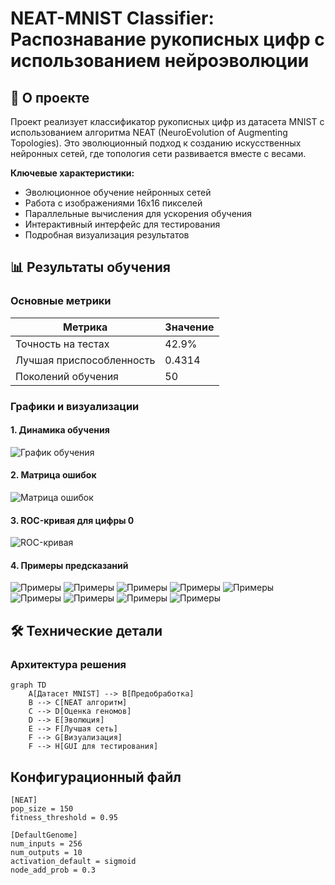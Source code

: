 # NEAT-MNIST Classifier: Распознавание рукописных цифр с использованием нейроэволюции

## 📝 О проекте

Проект реализует классификатор рукописных цифр из датасета MNIST с использованием алгоритма NEAT (NeuroEvolution of Augmenting Topologies). Это эволюционный подход к созданию искусственных нейронных сетей, где топология сети развивается вместе с весами.

**Ключевые характеристики:**
- Эволюционное обучение нейронных сетей
- Работа с изображениями 16x16 пикселей
- Параллельные вычисления для ускорения обучения
- Интерактивный интерфейс для тестирования
- Подробная визуализация результатов

## 📊 Результаты обучения

### Основные метрики
| Метрика               | Значение |
|-----------------------|----------|
| Точность на тестах    | 42.9%    |
| Лучшая приспособленность | 0.4314   |
| Поколений обучения    | 50       |

### Графики и визуализации

#### 1. Динамика обучения
![График обучения](training_curves.png)

#### 2. Матрица ошибок
![Матрица ошибок](confusion_matrix.png)

#### 3. ROC-кривая для цифры 0
![ROC-кривая](roc_digit0.png)

#### 4. Примеры предсказаний
![Примеры](sample_predictions_1.png)
![Примеры](sample_predictions_2.png)
![Примеры](sample_predictions_5.png)
![Примеры](sample_predictions_7.png)
![Примеры](1.png)
![Примеры](2.png)
![Примеры](3.png)
![Примеры](4.png)
![Примеры](5.png)

## 🛠 Технические детали

### Архитектура решения
```mermaid
graph TD
    A[Датасет MNIST] --> B[Предобработка]
    B --> C[NEAT алгоритм]
    C --> D[Оценка геномов]
    D --> E[Эволюция]
    E --> F[Лучшая сеть]
    F --> G[Визуализация]
    F --> H[GUI для тестирования]

```
## Конфигурационный файл
```
[NEAT]
pop_size = 150
fitness_threshold = 0.95

[DefaultGenome]
num_inputs = 256
num_outputs = 10
activation_default = sigmoid
node_add_prob = 0.3
```